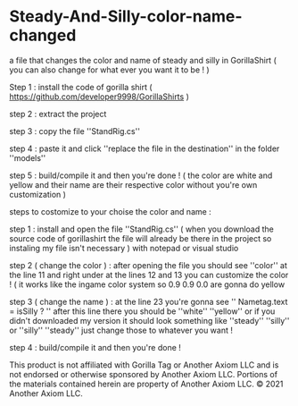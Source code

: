 # Steady-And-Silly-color-name-changed
a file that changes the color and name of steady and silly in GorillaShirt ( you can also change for what ever you want it to be ! ) 


Step 1 : install the code of gorilla shirt ( https://github.com/developer9998/GorillaShirts )

step 2 : extract the project

step 3 : copy the file ''StandRig.cs''

step 4 : paste it and click ''replace the file in the destination'' in the folder ''models''

step 5 : build/compile it and then you're done ! ( the color are white and yellow and their name are their respective color without you're own customization )


steps to costomize to your choise the color and name : 


step 1 : install and open the file ''StandRig.cs'' ( when you download the source code of gorillashirt the file will already be there in the project so instaling my file isn't necessary ) with notepad or visual studio

step 2 ( change the color ) : after opening the file you should see ''color'' at the line 11 and right under at the lines 12 and 13 you can customize the color ! ( it works like the ingame color system so 0.9 0.9 0.0 are gonna do yellow

step 3 ( change the name ) : at the line 23 you're gonna see '' Nametag.text = isSilly ? '' after this line there you should be ''white'' ''yellow'' or if you didn't downloaded my version it should look something like ''steady'' ''silly'' or ''silly'' ''steady'' just change those to whatever you want !

step 4 : build/compile it and then you're done !
 

This product is not affiliated with Gorilla Tag or Another Axiom LLC and is not endorsed or otherwise sponsored by Another Axiom LLC. Portions of the materials contained herein are property of Another Axiom LLC. © 2021 Another Axiom LLC.
